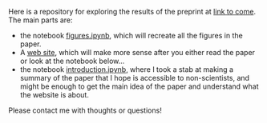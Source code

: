 Here is a repository for exploring the results of the preprint at [link to come]().  The main parts are:

- the notebook [figures.ipynb](figures.ipynb), which will recreate all the figures in the paper.
- A [web site](http://54.211.36.187/app), which will make more sense after you either read the paper or look at the notebook below...
- the notebook [introduction.ipynb](introduction.ipynb), where I took a stab at making a summary of the paper that I hope is accessible to non-scientists, and might be enough to get the main idea of the paper and understand what the website is about.

Please contact me with thoughts or questions!
